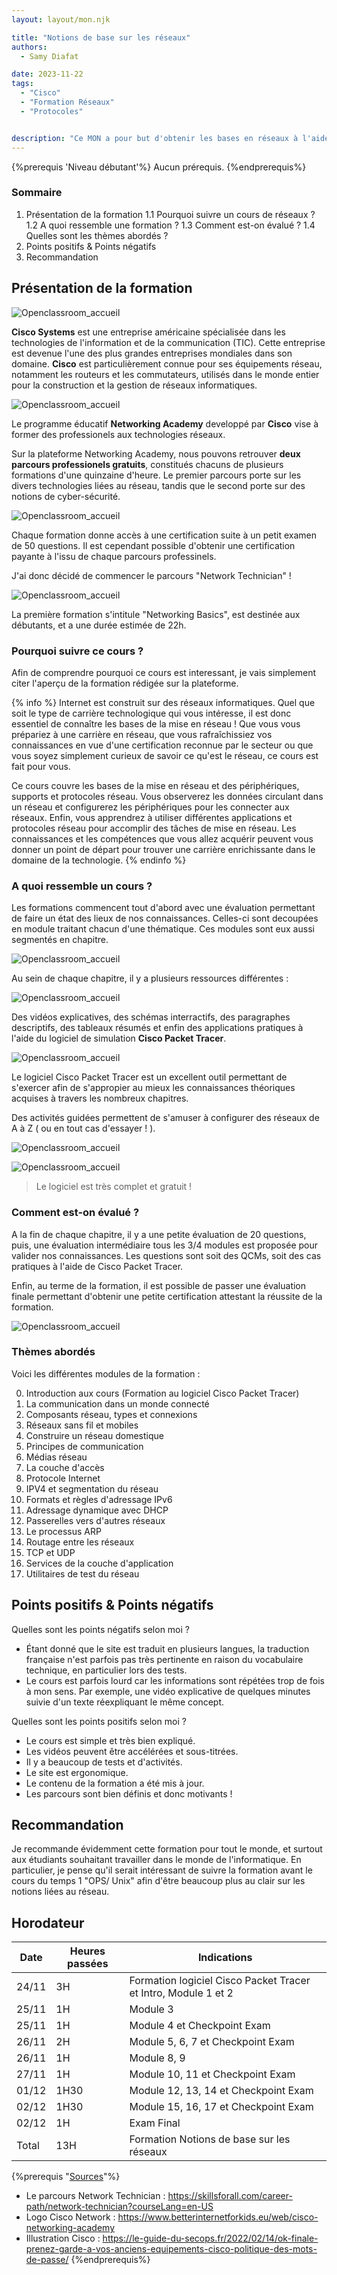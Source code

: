 ```yaml
---
layout: layout/mon.njk

title: "Notions de base sur les réseaux"
authors:
  - Samy Diafat

date: 2023-11-22
tags:
  - "Cisco"
  - "Formation Réseaux"
  - "Protocoles"


description: "Ce MON a pour but d'obtenir les bases en réseaux à l'aide de l'une des formations développées par l'entreprise Cisco sur la plateforme Networking Academy. "
---
```

{%prerequis 'Niveau débutant'%}
Aucun prérequis.
{%endprerequis%}

### Sommaire
1. Présentation de la formation
1.1 Pourquoi suivre un cours de réseaux  ?
1.2 A quoi ressemble une formation  ?
1.3 Comment est-on évalué ?
1.4 Quelles sont les thèmes abordés ?
2. Points positifs & Points négatifs
3. Recommandation

## Présentation de la formation



![Openclassroom_accueil](./Cisco.jpg)


**Cisco Systems** est une entreprise américaine spécialisée dans les technologies de l'information et de la communication (TIC).
Cette entreprise est devenue l'une des plus grandes entreprises mondiales dans son domaine.
**Cisco** est particulièrement connue pour ses équipements réseau, notamment les routeurs et les commutateurs, utilisés dans le monde entier pour la construction et la gestion de réseaux informatiques.


![Openclassroom_accueil](./cisconetwork.jpg)

Le programme éducatif **Networking Academy** developpé par **Cisco** vise à former des professionels aux technologies réseaux.

Sur la plateforme Networking Academy, nous pouvons retrouver **deux parcours professionels gratuits**, constitués chacuns de plusieurs formations d'une quinzaine d'heure. Le premier parcours porte sur les divers technologies liées au réseau, tandis que le second porte sur des notions de cyber-sécurité.



![Openclassroom_accueil](./careerpath.png)


Chaque formation donne accès à une certification suite à un petit examen de 50 questions. Il est cependant possible d'obtenir une certification payante à l'issu de chaque parcours professinels.

J'ai donc décidé de commencer le parcours "Network Technician" !

![Openclassroom_accueil](./networkpath.png)

La première formation s'intitule "Networking Basics", est destinée aux débutants, et a une durée estimée de 22h.

### Pourquoi suivre ce cours ?


Afin de comprendre pourquoi ce cours est interessant, je vais simplement citer l'aperçu de la formation rédigée sur la plateforme.


{% info %}
Internet est construit sur des réseaux informatiques. Quel que soit le type de carrière technologique qui vous intéresse, il est donc essentiel de connaître les bases de la mise en réseau ! Que vous vous prépariez à une carrière en réseau, que vous rafraîchissiez vos connaissances en vue d'une certification reconnue par le secteur ou que vous soyez simplement curieux de savoir ce qu'est le réseau, ce cours est fait pour vous.

Ce cours couvre les bases de la mise en réseau et des périphériques, supports et protocoles réseau. Vous observerez les données circulant dans un réseau et configurerez les périphériques pour les connecter aux réseaux. Enfin, vous apprendrez à utiliser différentes applications et protocoles réseau pour accomplir des tâches de mise en réseau. Les connaissances et les compétences que vous allez acquérir peuvent vous donner un point de départ pour trouver une carrière enrichissante dans le domaine de la technologie.
{% endinfo %}




### A quoi ressemble un cours ?



Les formations commencent tout d'abord avec une évaluation permettant de faire un état des lieux de nos connaissances.
Celles-ci sont  decoupées en module traitant chacun d'une thématique.
 Ces modules sont eux aussi segmentés en chapitre.

 ![Openclassroom_accueil](./exemplemodule1.png)

 Au sein de chaque chapitre, il y a plusieurs ressources différentes :

 ![Openclassroom_accueil](./exemplechapitre.png)

Des vidéos explicatives, des schémas interractifs, des paragraphes descriptifs, des tableaux résumés et enfin des applications pratiques à l'aide du logiciel de simulation **Cisco Packet Tracer**.

 ![Openclassroom_accueil](./logociscopacket.png)



Le logiciel Cisco Packet Tracer est un excellent outil permettant de s'exercer afin de s'appropier au mieux les connaissances théoriques acquises à travers les nombreux chapitres.

Des activités guidées permettent de s'amuser à configurer des réseaux de A à Z ( ou en tout cas d'essayer ! ).

 ![Openclassroom_accueil](./packetracer1.png)


 ![Openclassroom_accueil](./packetracer2.png)

>Le logiciel est très complet et gratuit !
### Comment est-on évalué ?


A la fin de chaque chapitre, il y a une petite évaluation de 20 questions, puis, une évaluation intermédiaire tous les 3/4 modules est proposée pour valider nos connaissances. Les questions sont soit des QCMs, soit des cas pratiques à l'aide de Cisco Packet Tracer.

Enfin, au terme de la formation, il est possible de passer une évaluation finale permettant d'obtenir une petite certification attestant la réussite de la formation.

![Openclassroom_accueil](./certif.png)

### Thèmes abordés

Voici les différentes modules de la formation :

0. Introduction aux cours (Formation au logiciel Cisco Packet Tracer)
1. La communication dans un monde connecté
2. Composants réseau, types et connexions
3. Réseaux sans fil et mobiles
4. Construire un réseau domestique
5. Principes de communication
6. Médias réseau
7. La couche d'accès
8. Protocole Internet
9. IPV4 et segmentation du réseau
10. Formats et règles d'adressage IPv6
11. Adressage dynamique avec DHCP
12. Passerelles vers d'autres réseaux
13. Le processus ARP
14. Routage entre les réseaux
15. TCP et UDP
16. Services de la couche d'application
17. Utilitaires de test du réseau

## Points positifs & Points négatifs

Quelles sont les points négatifs selon moi ?

- Étant donné que le site est traduit en plusieurs langues, la traduction française n'est parfois pas très pertinente en raison du vocabulaire technique, en particulier lors des tests.
- Le cours est parfois lourd car les informations sont répétées trop de fois à mon sens. Par exemple, une vidéo explicative de quelques minutes suivie d'un texte réexpliquant le même concept.

Quelles sont les points positifs selon moi ?

- Le cours est simple et très bien expliqué.
- Les vidéos peuvent être accélérées et sous-titrées.
- Il y a beaucoup de tests et d'activités.
- Le site est ergonomique.
- Le contenu de la formation a été mis à jour.
- Les parcours sont bien définis et donc  motivants !









##  Recommandation

Je recommande évidemment cette formation pour tout le monde, et surtout aux étudiants souhaitant travailler dans le monde de l'informatique.
En particulier, je pense qu'il serait intéressant de suivre la formation avant le cours du temps 1 "OPS/ Unix" afin d'être beaucoup plus au clair sur les notions liées au réseau.



## Horodateur
| Date | Heures passées | Indications |
| -------- | -------- |-------- |
| 24/11 | 3H  | Formation logiciel Cisco Packet Tracer et Intro, Module 1 et 2|
| 25/11 | 1H  | Module 3|
| 25/11 | 1H  | Module 4 et Checkpoint Exam|
| 26/11 | 2H  | Module 5, 6, 7 et Checkpoint Exam|
| 26/11 | 1H  | Module 8, 9|
| 27/11 | 1H  | Module 10, 11 et Checkpoint Exam|
| 01/12 | 1H30  | Module 12, 13, 14 et Checkpoint Exam|
| 02/12 | 1H30  | Module 15, 16, 17 et Checkpoint Exam|
| 02/12 | 1H  | Exam Final|
| Total | 13H  | Formation Notions de base sur les réseaux|


{%prerequis "<u>Sources</u>"%}
- Le parcours Network Technician : https://skillsforall.com/career-path/network-technician?courseLang=en-US
- Logo Cisco Network : https://www.betterinternetforkids.eu/web/cisco-networking-academy
- Illustration Cisco : https://le-guide-du-secops.fr/2022/02/14/ok-finale-prenez-garde-a-vos-anciens-equipements-cisco-politique-des-mots-de-passe/
{%endprerequis%}
